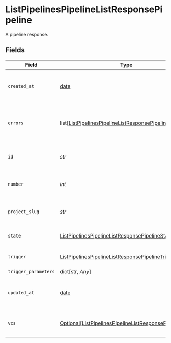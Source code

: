 # ListPipelinesPipelineListResponsePipeline

A pipeline response.


## Fields

| Field                                                                                                                               | Type                                                                                                                                | Required                                                                                                                            | Description                                                                                                                         | Example                                                                                                                             |
| ----------------------------------------------------------------------------------------------------------------------------------- | ----------------------------------------------------------------------------------------------------------------------------------- | ----------------------------------------------------------------------------------------------------------------------------------- | ----------------------------------------------------------------------------------------------------------------------------------- | ----------------------------------------------------------------------------------------------------------------------------------- |
| `created_at`                                                                                                                        | [date](https://docs.python.org/3/library/datetime.html#date-objects)                                                                | :heavy_check_mark:                                                                                                                  | The date and time the pipeline was created.                                                                                         |                                                                                                                                     |
| `errors`                                                                                                                            | list[[ListPipelinesPipelineListResponsePipelineErrors](../../models/operations/listpipelinespipelinelistresponsepipelineerrors.md)] | :heavy_check_mark:                                                                                                                  | A sequence of errors that have occurred within the pipeline.                                                                        |                                                                                                                                     |
| `id`                                                                                                                                | *str*                                                                                                                               | :heavy_check_mark:                                                                                                                  | The unique ID of the pipeline.                                                                                                      | 5034460f-c7c4-4c43-9457-de07e2029e7b                                                                                                |
| `number`                                                                                                                            | *int*                                                                                                                               | :heavy_check_mark:                                                                                                                  | The number of the pipeline.                                                                                                         | 25                                                                                                                                  |
| `project_slug`                                                                                                                      | *str*                                                                                                                               | :heavy_check_mark:                                                                                                                  | The project-slug for the pipeline.                                                                                                  | gh/CircleCI-Public/api-preview-docs                                                                                                 |
| `state`                                                                                                                             | [ListPipelinesPipelineListResponsePipelineState](../../models/operations/listpipelinespipelinelistresponsepipelinestate.md)         | :heavy_check_mark:                                                                                                                  | The current state of the pipeline.                                                                                                  |                                                                                                                                     |
| `trigger`                                                                                                                           | [ListPipelinesPipelineListResponsePipelineTrigger](../../models/operations/listpipelinespipelinelistresponsepipelinetrigger.md)     | :heavy_check_mark:                                                                                                                  | A summary of the trigger.                                                                                                           |                                                                                                                                     |
| `trigger_parameters`                                                                                                                | dict[str, *Any*]                                                                                                                    | :heavy_minus_sign:                                                                                                                  | N/A                                                                                                                                 |                                                                                                                                     |
| `updated_at`                                                                                                                        | [date](https://docs.python.org/3/library/datetime.html#date-objects)                                                                | :heavy_minus_sign:                                                                                                                  | The date and time the pipeline was last updated.                                                                                    |                                                                                                                                     |
| `vcs`                                                                                                                               | [Optional[ListPipelinesPipelineListResponsePipelineVcs]](../../models/operations/listpipelinespipelinelistresponsepipelinevcs.md)   | :heavy_minus_sign:                                                                                                                  | VCS information for the pipeline.                                                                                                   |                                                                                                                                     |
